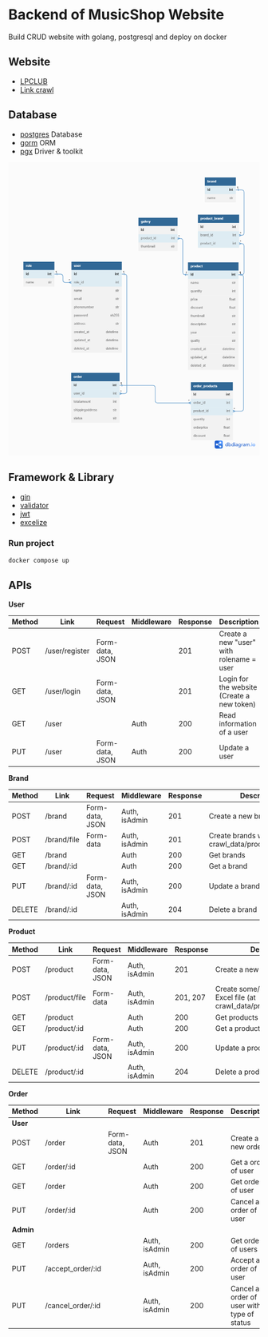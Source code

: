 # Backend of MusicShop Website

Build CRUD website with golang, postgresql and deploy on docker


## Website
- [LPCLUB](https://lpclub.vn/)
- [Link crawl](https://github.com/MusicShopVersion1/crawl_data)

## Database
- [postgres](https://hub.docker.com/_/postgres) Database
- [gorm](https://github.com/go-gorm/gorm) ORM
- [pgx](https://github.com/jackc/pgx) Driver & toolkit

![Database Diagram](https://github.com/MusicShopVersion1/server/blob/master/images/Web%20Online%20MusicShop.png)

## Framework & Library
- [gin](https://github.com/gin-gonic/gin)
- [validator](https://github.com/go-playground/validator)
- [jwt](https://github.com/golang-jwt/jwt)
- [excelize](https://github.com/qax-os/excelize)

[//]: # (- [migrate]&#40;https://github.com/golang-migrate/migrate&#41;)

### Run project

```
docker compose up
```

## APIs

**User**

| Method | Link           | Request         | Middleware | Response | Description                                |
|--------|----------------|-----------------|------------|----------|--------------------------------------------|
| POST   | /user/register | Form-data, JSON |            | 201      | Create a new "user" with rolename = user   |
| GET    | /user/login    | Form-data, JSON |            | 201      | Login for the website (Create a new token) |
| GET    | /user          |                 | Auth       | 200      | Read information of a user                 |
| PUT    | /user          | Form-data, JSON | Auth       | 200      | Update a user                              |

**Brand**

| Method | Link        | Request         | Middleware    | Response | Description                                                   |
|--------|-------------|-----------------|---------------|----------|---------------------------------------------------------------|
| POST   | /brand      | Form-data, JSON | Auth, isAdmin | 201      | Create a new brand                                            |
| POST   | /brand/file | Form-data       | Auth, isAdmin | 201      | Create brands with CSV file (at crawl_data/product/brand.csv) |
| GET    | /brand      |                 | Auth          | 200      | Get brands                                                    |
| GET    | /brand/:id  |                 | Auth          | 200      | Get a brand                                                   |
| PUT    | /brand/:id  | Form-data, JSON | Auth, isAdmin | 200      | Update a brand                                                |
| DELETE | /brand/:id  |                 | Auth, isAdmin | 204      | Delete a brand                                                |

**Product**

| Method | Link          | Request         | Middleware    | Response | Description                                                                  |
|--------|---------------|-----------------|---------------|----------|------------------------------------------------------------------------------|
| POST   | /product      | Form-data, JSON | Auth, isAdmin | 201      | Create a new product                                                         |
| POST   | /product/file | Form-data       | Auth, isAdmin | 201, 207 | Create some/all product with Excel file (at crawl_data/product/product.xlsx) |
| GET    | /product      |                 | Auth          | 200      | Get products                                                                 |
| GET    | /product/:id  |                 | Auth          | 200      | Get a product                                                                |
| PUT    | /product/:id  | Form-data, JSON | Auth, isAdmin | 200      | Update a product                                                             |
| DELETE | /product/:id  |                 | Auth, isAdmin | 204      | Delete a product                                                             |

**Order**

| Method    | Link              | Request         | Middleware    | Response | Description                                    |
|-----------|-------------------|-----------------|---------------|----------|------------------------------------------------|
| **User**  |
| POST      | /order            | Form-data, JSON | Auth          | 201      | Create a new order                             |
| GET       | /order/:id        |                 | Auth          | 200      | Get a order of user                            |
| GET       | /order            |                 | Auth          | 200      | Get orders of user                             |
| PUT       | /order/:id        |                 | Auth          | 200      | Cancel a order of user                         |
| **Admin** |
| GET       | /orders           |                 | Auth, isAdmin | 200      | Get orders of users                            |
| PUT       | /accept_order/:id |                 | Auth, isAdmin | 200      | Accept a order of user                         |
| PUT       | /cancel_order/:id |                 | Auth, isAdmin | 200      | Cancel a order of user with all type of status |
